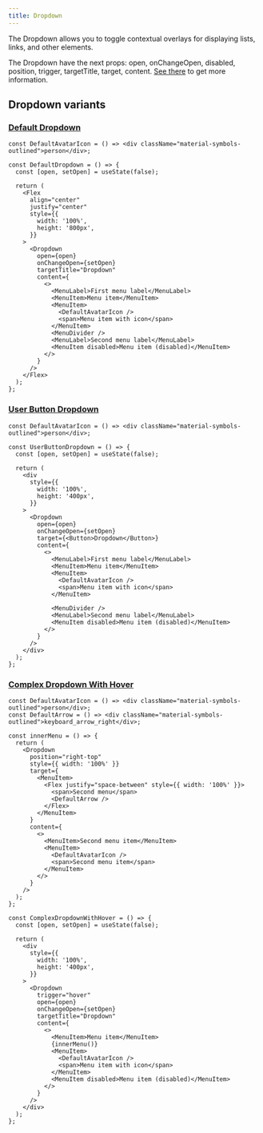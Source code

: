 ```yaml
---
title: Dropdown
---
```


The Dropdown allows you to toggle contextual overlays for displaying lists, links, and other elements.

The Dropdown have the next props: open, onChangeOpen, disabled, position, trigger, targetTitle, target, content. [See there](/storybook/?path=/docs/core-dropdown--docs) to get more information.

## Dropdown variants

### [Default Dropdown](/storybook/?path=/story/core-dropdown--default-dropdown)

```tsx
const DefaultAvatarIcon = () => <div className="material-symbols-outlined">person</div>;

const DefaultDropdown = () => {
  const [open, setOpen] = useState(false);

  return (
    <Flex
      align="center"
      justify="center"
      style={{
        width: '100%',
        height: '800px',
      }}
    >
      <Dropdown
        open={open}
        onChangeOpen={setOpen}
        targetTitle="Dropdown"
        content={
          <>
            <MenuLabel>First menu label</MenuLabel>
            <MenuItem>Menu item</MenuItem>
            <MenuItem>
              <DefaultAvatarIcon />
              <span>Menu item with icon</span>
            </MenuItem>
            <MenuDivider />
            <MenuLabel>Second menu label</MenuLabel>
            <MenuItem disabled>Menu item (disabled)</MenuItem>
          </>
        }
      />
    </Flex>
  );
};
```

### [User Button Dropdown](/storybook/?path=/story/core-dropdown--user-button-dropdown)

```tsx
const DefaultAvatarIcon = () => <div className="material-symbols-outlined">person</div>;

const UserButtonDropdown = () => {
  const [open, setOpen] = useState(false);

  return (
    <div
      style={{
        width: '100%',
        height: '400px',
      }}
    >
      <Dropdown
        open={open}
        onChangeOpen={setOpen}
        target={<Button>Dropdown</Button>}
        content={
          <>
            <MenuLabel>First menu label</MenuLabel>
            <MenuItem>Menu item</MenuItem>
            <MenuItem>
              <DefaultAvatarIcon />
              <span>Menu item with icon</span>
            </MenuItem>

            <MenuDivider />
            <MenuLabel>Second menu label</MenuLabel>
            <MenuItem disabled>Menu item (disabled)</MenuItem>
          </>
        }
      />
    </div>
  );
};
```

### [Complex Dropdown With Hover](/storybook/?path=/story/core-dropdown--complex-dropdown-with-hover)

```tsx
const DefaultAvatarIcon = () => <div className="material-symbols-outlined">person</div>;
const DefaultArrow = () => <div className="material-symbols-outlined">keyboard_arrow_right</div>;

const innerMenu = () => {
  return (
    <Dropdown
      position="right-top"
      style={{ width: '100%' }}
      target={
        <MenuItem>
          <Flex justify="space-between" style={{ width: '100%' }}>
            <span>Second menu</span>
            <DefaultArrow />
          </Flex>
        </MenuItem>
      }
      content={
        <>
          <MenuItem>Second menu item</MenuItem>
          <MenuItem>
            <DefaultAvatarIcon />
            <span>Second menu item</span>
          </MenuItem>
        </>
      }
    />
  );
};

const ComplexDropdownWithHover = () => {
  const [open, setOpen] = useState(false);

  return (
    <div
      style={{
        width: '100%',
        height: '400px',
      }}
    >
      <Dropdown
        trigger="hover"
        open={open}
        onChangeOpen={setOpen}
        targetTitle="Dropdown"
        content={
          <>
            <MenuItem>Menu item</MenuItem>
            {innerMenu()}
            <MenuItem>
              <DefaultAvatarIcon />
              <span>Menu item with icon</span>
            </MenuItem>
            <MenuItem disabled>Menu item (disabled)</MenuItem>
          </>
        }
      />
    </div>
  );
};
```
